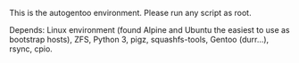 This is the autogentoo environment. Please run any script as root.

Depends: Linux environment (found Alpine and Ubuntu the easiest to use as bootstrap hosts), ZFS, Python 3, pigz, squashfs-tools, Gentoo (durr...), rsync, cpio.
